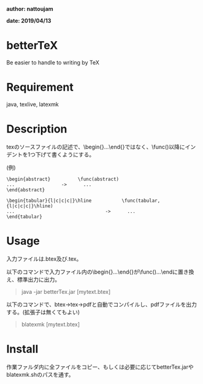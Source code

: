 **author: nattoujam**

**date: 2019/04/13**

# betterTeX
Be easier to handle to writing by TeX


# Requirement
java, texlive, latexmk

# Description
texのソースファイルの記述で、\begin{}...\end{}ではなく、\func()以降にインデントを1つ下げて書くようにする。

(例)
~~~
\begin{abstract}          \func(abstract)
...                 ->      ...
\end{abstract}            
~~~
~~~
\begin{tabular}{l|c|c|c|}\hline           \func(tabular, {l|c|c|c|}\hline)
...                                 ->      ...
\end{tabular}                             
~~~

# Usage

入力ファイルは.btex及び.tex。

以下のコマンドで入力ファイル内の\begin{}...\end{}が\func()...\endに置き換え、標準出力に出力。

> java -jar betterTex.jar [mytext.btex]

以下のコマンドで、btex→tex→pdfと自動でコンパイルし、pdfファイルを出力する。(拡張子は無くてもよい)

> blatexmk [mytext.btex]
  
# Install
作業ファルダ内に全ファイルをコピー、もしくは必要に応じてbetterTex.jarやblatexmk.shのパスを通す。
